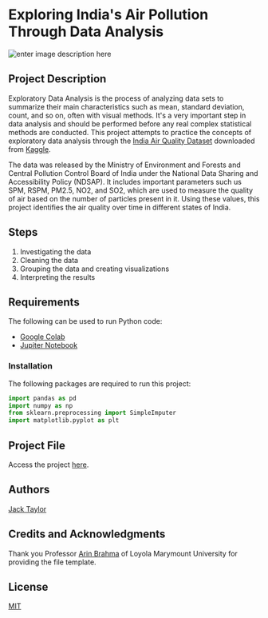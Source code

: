 # Exploring India's Air Pollution Through Data Analysis
![enter image description here](https://cdn.thewire.in/wp-content/uploads/2018/11/22162228/https-_s3-ap-northeast-1.amazonaws.com_psh-ex-ftnikkei-3937bb4_images_8_9_0_6_13806098-3-eng-GB_20180502_air-pollution-india.jpg)

## Project Description
Exploratory Data Analysis is the process of analyzing data sets to summarize their main characteristics such as mean, standard deviation, count, and so on, often with visual methods. It's a very important step in data analysis and should be performed before any real complex statistical methods are conducted. This project attempts to practice the concepts of exploratory data analysis through the [India Air Quality Dataset](https://www.kaggle.com/shrutibhargava94/india-air-quality-data) downloaded from [Kaggle](https://www.kaggle.com/).

The data was released by the Ministry of Environment and Forests and Central Pollution Control Board of India under the National Data Sharing and Accessibility Policy (NDSAP).  It includes important parameters such us SPM, RSPM, PM2.5, NO2, and SO2, which are used to measure the quality of air based on the number of particles present in it. Using these values, this project identifies the air quality over time in different states of India.

## Steps

 1. Investigating the data
 2. Cleaning the data
 3. Grouping the data and creating visualizations
 4. Interpreting the results

## Requirements
The following can be used to run Python code:
 - [Google Colab](https://colab.research.google.com/notebooks/intro.ipynb#recent=true)
 - [Jupiter Notebook](https://jupyter.org)

### Installation
The following packages are required to run this project:
```python
import pandas as pd
import numpy as np
from sklearn.preprocessing import SimpleImputer
import matplotlib.pyplot as plt
```

## Project File
Access the project [here](https://drive.google.com/file/d/1PDh232ztbq0azaLv0oXsISzOLDIGgSQR/view?usp=sharing).

## Authors
[Jack Taylor](https://www.linkedin.com/in/jack-taylor-su/)

## Credits and Acknowledgments
Thank you Professor [Arin Brahma](https://github.com/ArinB) of Loyola Marymount University for providing the file template.

## License
[MIT](https://choosealicense.com/licenses/mit/)

